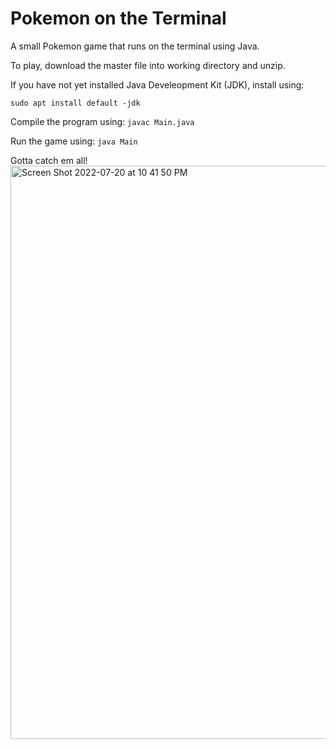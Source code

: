 # Pokemon on the Terminal
A small Pokemon game that runs on the terminal using Java. 

To play, download the master file into working directory and unzip.

If you have not yet installed Java Develeopment Kit (JDK), install using:

```sudo apt install default -jdk```

Compile the program using:
```javac Main.java```

Run the game using:
```java Main```

Gotta catch em all!
<img width="917" alt="Screen Shot 2022-07-20 at 10 41 50 PM" src="https://user-images.githubusercontent.com/28911602/180138111-e2f588b1-32a5-4623-b973-fa1e81a5409d.png">
